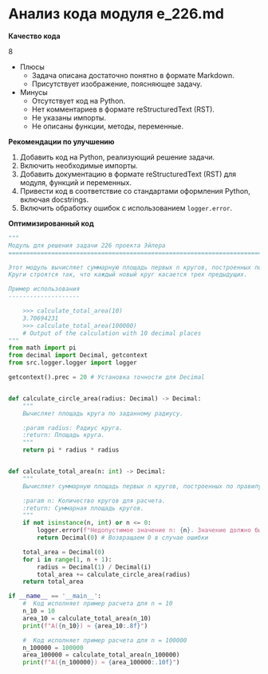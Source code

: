 # Анализ кода модуля e_226.md

**Качество кода**

8
- Плюсы
    - Задача описана достаточно понятно в формате Markdown.
    - Присутствует изображение, поясняющее задачу.
- Минусы
    - Отсутствует код на Python.
    - Нет комментариев в формате reStructuredText (RST).
    - Не указаны импорты.
    - Не описаны функции, методы, переменные.

**Рекомендации по улучшению**
1. Добавить код на Python, реализующий решение задачи.
2. Включить необходимые импорты.
3. Добавить документацию в формате reStructuredText (RST) для модуля, функций и переменных.
4. Привести код в соответствие со стандартами оформления Python, включая docstrings.
5. Включить обработку ошибок с использованием `logger.error`.

**Оптимизированный код**

```python
"""
Модуль для решения задачи 226 проекта Эйлера
=========================================================================================

Этот модуль вычисляет суммарную площадь первых n кругов, построенных по правилу, описанному в задаче 226 проекта Эйлера.
Круги строятся так, что каждый новый круг касается трех предыдущих.

Пример использования
--------------------

    >>> calculate_total_area(10)
    3.70694231
    >>> calculate_total_area(100000)
    # Output of the calculation with 10 decimal places
"""
from math import pi
from decimal import Decimal, getcontext
from src.logger.logger import logger

getcontext().prec = 20 # Установка точности для Decimal


def calculate_circle_area(radius: Decimal) -> Decimal:
    """
    Вычисляет площадь круга по заданному радиусу.

    :param radius: Радиус круга.
    :return: Площадь круга.
    """
    return pi * radius * radius


def calculate_total_area(n: int) -> Decimal:
    """
    Вычисляет суммарную площадь первых n кругов, построенных по правилу задачи 226 проекта Эйлера.

    :param n: Количество кругов для расчета.
    :return: Суммарная площадь кругов.
    """
    if not isinstance(n, int) or n <= 0:
        logger.error(f"Недопустимое значение n: {n}. Значение должно быть целым числом больше 0.")
        return Decimal(0) # Возвращаем 0 в случае ошибки

    total_area = Decimal(0)
    for i in range(1, n + 1):
        radius = Decimal(1) / Decimal(i)
        total_area += calculate_circle_area(radius)
    return total_area

if __name__ == '__main__':
    #  Код исполняет пример расчета для n = 10
    n_10 = 10
    area_10 = calculate_total_area(n_10)
    print(f"A({n_10}) ≈ {area_10:.8f}")

    #  Код исполняет пример расчета для n = 100000
    n_100000 = 100000
    area_100000 = calculate_total_area(n_100000)
    print(f"A({n_100000}) ≈ {area_100000:.10f}")
```
